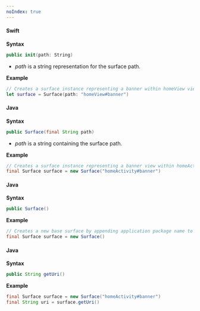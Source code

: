 ```yaml
---
noIndex: true
---
```


<Variant platform="ios" function="init" repeat="6"/>

#### Swift

**Syntax**

```swift
public init(path: String)
```

* _path_ is a string representation for the surface path.

**Example**

```swift
// Creates a surface instance representing a banner within homeView view in my mobile application.
let surface = Surface(path: "homeView#banner")
```

<Variant platform="android" function="constructor-parameterized" repeat="6"/>

#### Java

**Syntax**

```java
public Surface(final String path)
```

* _path_ is a string containing the surface path.

**Example**

```java
// Creates a surface instance representing a banner view within homeActivity in my mobile application.
final Surface surface = new Surface("homeActivity#banner")
```

<Variant platform="android" function="constructor-default" repeat="5"/>

#### Java

**Syntax**

```java
public Surface()
```

**Example**

```java
// Creates a new base surface by appending application package name to the mobile app surface prefix mobileapp://
final Surface surface = new Surface()
```

<Variant platform="android" function="get-uri" repeat="5"/>

#### Java

**Syntax**

```java
public String getUri()
```

**Example**

```java
final Surface surface = new Surface("homeActivity#banner")
final String uri = surface.getUri()
```
